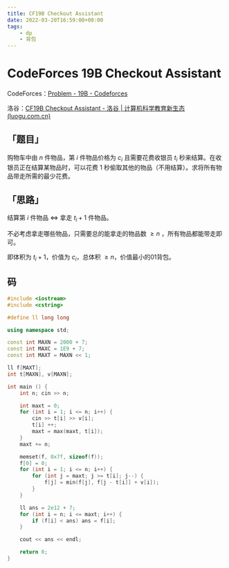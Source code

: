 ```yaml
---
title: CF19B Checkout Assistant
date: 2022-03-20T16:59:00+08:00
tags:
    - dp
    - 背包
---
```




# CodeForces 19B Checkout Assistant

CodeForces：[Problem - 19B - Codeforces](https://codeforces.com/problemset/problem/19/B)

洛谷：[CF19B Checkout Assistant - 洛谷 | 计算机科学教育新生态 (luogu.com.cn)](https://www.luogu.com.cn/problem/CF19B)

## 「题目」

购物车中由 $n$ 件物品，第 $i$ 件物品价格为 $c_i$ 且需要花费收银员 $t_i$ 秒来结算。在收银员正在结算某物品时，可以花费 $1$ 秒偷取其他的物品（不用结算）。求将所有物品带走所需的最少花费。

## 「思路」

结算第 $i$ 件物品 $\Leftrightarrow$ 拿走 $t_i+1$ 件物品。

不必考虑拿走哪些物品，只需要总的能拿走的物品数 $\geq n$ ，所有物品都能带走即可。

即体积为 $t_i+1$，价值为 $c_i$，总体积 $\geq n$，价值最小的01背包。

## 码

```c++
#include <iostream>
#include <cstring>

#define ll long long

using namespace std;

const int MAXN = 2000 + 7;
const int MAXC = 1E9 + 7;
const int MAXT = MAXN << 1;

ll f[MAXT];
int t[MAXN], v[MAXN];

int main () {
    int n; cin >> n;

    int maxt = 0;
    for (int i = 1; i <= n; i++) {
        cin >> t[i] >> v[i];
        t[i] ++;
        maxt = max(maxt, t[i]);
    }
    maxt += n;

    memset(f, 0x7f, sizeof(f));
    f[0] = 0;
    for (int i = 1; i <= n; i++) {
        for (int j = maxt; j >= t[i]; j--) {
            f[j] = min(f[j], f[j - t[i]] + v[i]);
        }
    }

    ll ans = 2e12 + 7;
    for (int i = n; i <= maxt; i++) {
        if (f[i] < ans) ans = f[i];
    }

    cout << ans << endl;

    return 0;
}

```
